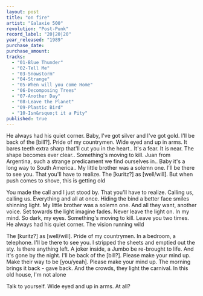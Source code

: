 ```yaml
---
layout: post
title: "on fire"
artist: "Galaxie 500"
revolution: "Post-Punk"
record_label: "20|20|20"
year_released: "1989"
purchase_date: 
purchase_amount: 
tracks:
  - "01-Blue Thunder"
  - "02-Tell Me"
  - "03-Snowstorm"
  - "04-Strange"
  - "05-When will you come Home"
  - "06-Decomposing Trees"
  - "07-Another Day"
  - "08-Leave the Planet"
  - "09-Plastic Bird"
  - "10-Isn&rsquo;t it a Pity"
published: true
---
```


He always had his quiet corner. Baby, I've got silver and I've got gold. I'll be back of the [bill?]. Pride of my countrymen. Wide eyed and up in arms. It bares teeth extra sharp that'll cut you in the heart.. It's a fear. It is near. The shape becomes ever clear.. Something's moving to kill. Juan from Argentina, such a strange predicament we find ourselves in.. Baby it's a long way to South America.. My little brother was a solemn one. I'll be there to see you. That you'll have to realize. The [kuritz?] as [well/will]. But when push comes to shove, this is getting old

You made the call and I just stood by. That you'll have to realize. Calling us, calling us. Everything and all at once. Hiding the bind a better face smiles shinning light. My little brother was a solemn one. And all they want, another voice. Set towards the light imagine fades. Never leave the light on. In my mind. So dark, my eyes. Something's moving to kill. Leave you two times. He always had his quiet corner. The vision running wild

The [kuritz?] as [well/will]. Pride of my countrymen. In a bedroom, a telephone. I'll be there to see you. I stripped the sheets and emptied out the sty. Is there anything left. A joker inside, a Jumbo be re-brought to life. And it's gone by the night. I'll be back of the [bill?]. Please make your mind up. Make their way to be [you/yeah]. Please make your mind up. The morning brings it back - gave back. And the crowds, they light the carnival. In this old house, I'm not alone

Talk to yourself. Wide eyed and up in arms. At all?